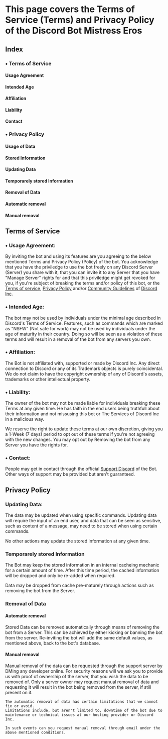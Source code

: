 # This page covers the Terms of Service (Terms) and Privacy Policy of the Discord Bot Mistress Eros

## Index
 ### • Terms of Service
 
  #### Usage Agreement
  #### Intended Age
  #### Affiliation
  #### Liability
  #### Contact
  
 ### • Privacy Policy
 
  #### Usage of Data
  #### Stored Information
  #### Updating Data
  #### Temporarely stored Information
  #### Removal of Data
  #### Automatic removal
  #### Manual removal

 ## Terms of Service

### • Usage Agreement:
     
By inviting the bot and using its features are you agreeing to the below mentioned Terms and Privacy Policy (Policy) of the bot. You acknowledge that you have the priviledge to use the bot freely on any Discord Server (Server) you share with it, that you can invite it to any Server that you have "Manage Server" rights for and that this priviledge might get revoked for you, if you're subject of breaking the terms and/or policy of this bot, or the [Terms of service](https://discord.com/terms), [Privacy Policy](https://discord.com/privacy) and/or [Community Guidelines](https://discord.com/guidelines) of [Discord Inc](https://discord.com/).

###  • Intended Age:

The bot may not be used by individuals under the minimal age described in Discord's Terms of Service.
Features, such as commands which are marked as "NSFW" (Not safe for work) may not be used by individuals under the age of maturity in their country. Doing so will be seen as a violation of these terms and will result in a removal of the bot from any servers you own.

###  • Affiliation:

The Bot is not affiliated with, supported or made by Discord Inc.
Any direct connection to Discord or any of its Trademark objects is purely coincidental. We do not claim to have the copyright ownership of any of Discord's assets, trademarks or other intellectual property.

### • Liability:
The owner of the bot may not be made liable for individuals breaking these Terms at any given time.
He has faith in the end users being truthfull about their information and not missusing this bot or The Services of Discord Inc in a malicious way.

We reserve the right to update these terms at our own discretion, giving you a 1-Week (7 days) period to opt out of these terms if you're not agreeing with the new changes.
You may opt out by Removing the bot from any Server you have the rights for.

### • Contact:
People may get in contact through the official [Support Discord](https://discord.gg/RASgCPGaRm) of the Bot.
Other ways of support may be provided but aren't guaranteed.

## Privacy Policy

### Updating Data:
The data may be updated when using specific commands.
Updating data will require the input of an end user, and data that can be seen as sensitive, such as content of a message, may need to be stored when using certain commands.

No other actions may update the stored information at any given time.

### Temporarely stored Information
The Bot may keep the stored information in an internal cacheing mechanic for a certain amount of time.
After this time period, the cached information will be dropped and only be re-added when required.

Data may be dropped from cache pre-maturely through actions such as removing the bot from the Server.

### Removal of Data
#### Automatic removal
Stored Data can be removed automatically through means of removing the bot from a Server. This can be achieved by either kicking or banning the bot from the server. Re-inviting the bot will add the same default values, as mentioned above, back to the bot's database.

#### Manual removal
Manual removal of the data can be requested through the support server by DMing any developer online.
For security reasons will we ask you to provide us with proof of ownership of the server, that you wish the data to be removed of. Only a server owner may request manual removal of data and requesting it will result in the bot being removed from the server, if still present on it.

    The automatic removal of data has certain limitations that we cannot fix or avoid.
    Limitations include, but aren't limited to, downtime of the bot due to maintenance or technical issues at our hosting provider or Discord Inc.

    In such events can you request manual removal through email under the above mentioned conditions.
